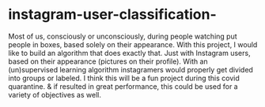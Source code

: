 # instagram-user-classification-
Most of us, consciously or unconsciously, during people watching put people in boxes, based solely on their appearance. With this project, I would like to build an algorithm that does exactly that. Just with Instagram users, based on their appearance (pictures on their profile).  With an (un)supervised learning algorithm instagramers would properly get divided into groups or labeled.  I think this will be a fun project during this covid quarantine. &amp; if resulted in great performance, this could be used for a variety of objectives as well.
